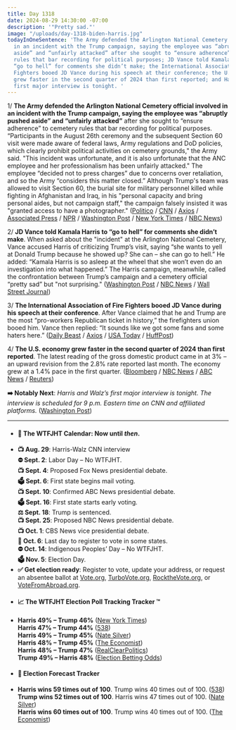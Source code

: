```yaml
---
title: Day 1318
date: 2024-08-29 14:30:00 -07:00
description: '"Pretty sad."'
image: "/uploads/day-1318-biden-harris.jpg"
todayInOneSentence: 'The Army defended the Arlington National Cemetery official involved
  in an incident with the Trump campaign, saying the employee was “abruptly pushed
  aside” and “unfairly attacked” after she sought to “ensure adherence” to cemetery
  rules that bar recording for political purposes; JD Vance told Kamala Harris to
  “go to hell” for comments she didn’t make; the International Association of Fire
  Fighters booed JD Vance during his speech at their conference; the U.S. economy
  grew faster in the second quarter of 2024 than first reported; and Harris and Walz’s
  first major interview is tonight. '
---
```


1/ **The Army defended the Arlington National Cemetery official involved in an incident with the Trump campaign, saying the employee was “abruptly pushed aside” and “unfairly attacked”** after she sought to “ensure adherence” to cemetery rules that bar recording for political purposes. “Participants in the August 26th ceremony and the subsequent Section 60 visit were made aware of federal laws, Army regulations and DoD policies, which clearly prohibit political activities on cemetery grounds," the Army said. "This incident was unfortunate, and it is also unfortunate that the ANC employee and her professionalism has been unfairly attacked." The employee “decided not to press charges” due to concerns over retaliation, and so the Army “considers this matter closed.”  Although Trump's team was allowed to visit Section 60, the burial site for military personnel killed while fighting in Afghanistan and Iraq, in his "personal capacity and bring personal aides, but not campaign staff," the campaign falsely insisted it was "granted access to have a photographer." ([Politico](https://www.politico.com/news/2024/08/29/donald-trump-arlington-cemetery-army-employee-00176729) / [CNN](https://www.cnn.com/2024/08/29/politics/us-army-rebukes-trump-campaign-arlington-incident/) / [Axios](https://www.axios.com/2024/08/29/army-trump-arlington-altercation-pushed) / [Associated Press](https://apnews.com/article/trump-arlington-cemetery-altercation-18086b03bb1214bc9b6a23f2aaea1c98) / [NPR](https://www.npr.org/2024/08/29/nx-s1-5092087/trump-arlington-cemetery-altercation-video) / [Washington Post](https://www.washingtonpost.com/elections/2024/08/29/trump-arlington-cemetery-altercation/) / [New York Times](https://www.nytimes.com/live/2024/08/29/us/harris-trump-election) / [NBC News](https://www.nbcnews.com/politics/donald-trump/trump-aide-pushed-arlington-national-cemetery-employee-commemoration-d-rcna168768))

2/ **JD Vance told Kamala Harris to “go to hell” for comments she didn’t make**. When asked about the "incident" at the Arlington National Cemetery, Vance accused Harris of criticizing Trump’s visit, saying “she wants to yell at Donald Trump because he showed up? She can – she can go to hell.” He added: “Kamala Harris is so asleep at the wheel that she won’t even do an investigation into what happened.” The Harris campaign, meanwhile, called the confrontation between Trump’s campaign and a cemetery official “pretty sad” but "not surprising." ([Washington Post](https://www.washingtonpost.com/politics/2024/08/29/vance-trump-comments-attacks-harris/) / [NBC News](https://www.nbcnews.com/politics/2024-election/-can-go-hell-vance-blasts-harris-afghanistan-withdrawal-harshest-rheto-rcna168691) / [Wall Street Journal](https://www.wsj.com/politics/elections/trump-arlington-cemetery-visit-harris-walz-542a91b3))

3/ **The International Association of Fire Fighters booed JD Vance during his speech at their conference**. After Vance claimed that he and Trump are the most “pro-workers Republican ticket in history,” the firefighters union booed him. Vance then replied: “It sounds like we got some fans and some haters here.” ([Daily Beast](https://www.thedailybeast.com/firefighters-union-boos-jd-vancewho-hits-back-at-haters) / [Axios](https://www.axios.com/2024/08/29/vance-firefighter-union-speech-walz) / [USA Today](https://www.usatoday.com/story/news/politics/elections/2024/08/29/jd-vance-booed-firefighter-union-boston/74997293007/) / [HuffPost](https://www.huffpost.com/entry/jd-vance-booed-firefighters-conference_n_66d0af77e4b08063c0bfb717))

4/ **The U.S. economy grew faster in the second quarter of 2024 than first reported**. The latest reading of the gross domestic product came in at 3% – an upward revision from the 2.8% rate reported last month. The economy grew at a 1.4% pace in the first quarter. ([Bloomberg](https://www.bloomberg.com/news/articles/2024-08-29/us-economy-expands-at-revised-3-rate-on-resilient-consumer) / [NBC News](https://www.nbcnews.com/business/economy/us-economy-grew-3-second-quarter-faster-initially-thought-rcna168758) / [ABC News](https://abcnews.go.com/US/wireStory/us-economic-growth-quarter-revised-solid-3-annual-113239881) / [Reuters](https://www.reuters.com/markets/us/us-second-quarter-economic-growth-revised-higher-consumer-spending-2024-08-29/))

**➡️ Notably Next**: *Harris and Walz’s first major interview is tonight. The interview is scheduled for 9 p.m. Eastern time on CNN and affiliated platforms.* ([Washington Post](https://www.washingtonpost.com/politics/2024/08/29/harris-walz-interview-cnn-how-to-watch/))


---

* #### 📅 The WTFJHT Calendar: Now until *then*. 
* **📺 Aug. 29**: Harris-Walz CNN interview \
**⛔️ Sept. 2**: Labor Day – No WTFJHT. \
**📺 Sept. 4**: Proposed Fox News presidential debate. \
**🗳️ Sept. 6**: First state begins mail voting. \
**📺 Sept. 10**: Confirmed ABC News presidential debate. \
**🗳️ Sept. 16**: First state starts early voting. \
**⚖️ Sept. 18**: Trump is sentenced. \
**📺 Sept. 25**: Proposed NBC News presidential debate. \
**📺 Oct. 1**: CBS News vice presidential debate. \
**📆 Oct. 6**: Last day to register to vote in some states. \
**⛔️ Oct. 14**: Indigenous Peoples’ Day – No WTFJHT. \
**🗳️ Nov. 5**: Election Day.
* **✅ Get election ready**: Register to vote, update your address, or request an absentee ballot at [Vote.org](https://www.vote.org/), [TurboVote.org](https://turbovote.org/), [RocktheVote.org](https://www.rockthevote.org/), or [VoteFromAbroad.org](https://www.votefromabroad.org/).
* #### 📈 The WTFJHT Election Poll Tracking Tracker ™️
* **Harris 49% – Trump 46%** ([New York Times](https://www.nytimes.com/interactive/2024/us/elections/polls-president.html)) \
**Harris 47% – Trump 44%** ([538](https://projects.fivethirtyeight.com/polls/president-general/2024/national/)) \
**Harris 49% – Trump 45%** ([Nate Silver](https://www.natesilver.net/p/nate-silver-2024-president-election-polls-model)) \
**Harris 48% – Trump 45%** ([The Economist](https://www.economist.com/interactive/us-2024-election/trump-harris-polls)) \
**Harris 48% – Trump 47%** ([RealClearPolitics](https://www.realclearpolling.com/polls/president/general/2024/trump-vs-harris)) \
**Trump 49% – Harris 48%** ([Election Betting Odds](https://www.electionbettingodds.com/))
* #### 🔮 Election Forecast Tracker
* **Harris wins 59 times out of 100**. Trump wins 40 times out of 100. ([538](https://projects.fivethirtyeight.com/2024-election-forecast/)) \
**Trump wins 52 times out of 100**. Harris wins 47 times out of 100. ([Nate Silver](https://www.natesilver.net/p/nate-silver-2024-president-election-polls-model)) \
**Harris wins 60 times out of 100**. Trump wins 40 times out of 100. ([The Economist](https://www.economist.com/interactive/us-2024-election/prediction-model/president/))
